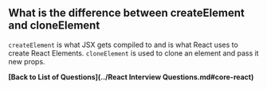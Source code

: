 ## What is the difference between createElement and cloneElement

`createElement` is what JSX gets compiled to and is what React uses to create React Elements.
`cloneElement` is used to clone an element and pass it new props.

**[Back to List of Questions](../React Interview Questions.md#core-react)**
